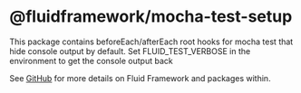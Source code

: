 # @fluidframework/mocha-test-setup

This package contains beforeEach/afterEach root hooks for mocha test that hide console output by default. 
Set FLUID_TEST_VERBOSE in the environment to get the console output back

See [GitHub](https://github.com/microsoft/FluidFramework) for more details on Fluid Framework and packages within.
